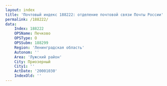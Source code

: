 ```yaml
---
layout: index
title: 'Почтовый индекс 188222: отделение почтовой связи Почты России'
permalink: /188222/
data:
    Index: 188222
    OPSName: Печково
    OPSType: О
    OPSSubm: 188299
    Region: 'Ленинградская область'
    Autonom: ''
    Area: 'Лужский район'
    City: Приозерный
    City1: ''
    ActDate: '20001030'
    IndexOld: ''
---
```


